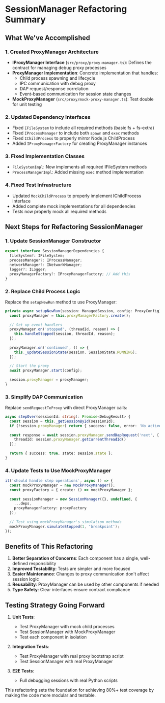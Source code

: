 # SessionManager Refactoring Summary

## What We've Accomplished

### 1. Created ProxyManager Architecture
- **IProxyManager Interface** (`src/proxy/proxy-manager.ts`): Defines the contract for managing debug proxy processes
- **ProxyManager Implementation**: Concrete implementation that handles:
  - Child process spawning and lifecycle
  - IPC communication with debug proxy
  - DAP request/response correlation
  - Event-based communication for session state changes
- **MockProxyManager** (`src/proxy/mock-proxy-manager.ts`): Test double for unit testing

### 2. Updated Dependency Interfaces
- Fixed `IFileSystem` to include all required methods (basic fs + fs-extra)
- Fixed `IProcessManager` to include both `spawn` and `exec` methods
- Fixed `IChildProcess` to properly mirror Node.js ChildProcess
- Added `IProxyManagerFactory` for creating ProxyManager instances

### 3. Fixed Implementation Classes
- `FileSystemImpl`: Now implements all required IFileSystem methods
- `ProcessManagerImpl`: Added missing `exec` method implementation

### 4. Fixed Test Infrastructure
- Updated `MockChildProcess` to properly implement IChildProcess interface
- Added complete mock implementations for all dependencies
- Tests now properly mock all required methods

## Next Steps for Refactoring SessionManager

### 1. Update SessionManager Constructor
```typescript
export interface SessionManagerDependencies {
  fileSystem?: IFileSystem;
  processManager?: IProcessManager;
  networkManager?: INetworkManager;
  logger?: ILogger;
  proxyManagerFactory?: IProxyManagerFactory; // Add this
}
```

### 2. Replace Child Process Logic
Replace the `setupNewRun` method to use ProxyManager:
```typescript
private async setupNewRun(session: ManagedSession, config: ProxyConfig): Promise<void> {
  const proxyManager = this.proxyManagerFactory.create();
  
  // Set up event handlers
  proxyManager.on('stopped', (threadId, reason) => {
    this.handleStopped(session, threadId, reason);
  });
  
  proxyManager.on('continued', () => {
    this._updateSessionState(session, SessionState.RUNNING);
  });
  
  // Start the proxy
  await proxyManager.start(config);
  
  session.proxyManager = proxyManager;
}
```

### 3. Simplify DAP Communication
Replace `sendRequestToProxy` with direct ProxyManager calls:
```typescript
async stepOver(sessionId: string): Promise<DebugResult> {
  const session = this._getSessionById(sessionId);
  if (!session.proxyManager) return { success: false, error: 'No active session' };
  
  const response = await session.proxyManager.sendDapRequest('next', {
    threadId: session.proxyManager.getCurrentThreadId()
  });
  
  return { success: true, state: session.state };
}
```

### 4. Update Tests to Use MockProxyManager
```typescript
it('should handle step operations', async () => {
  const mockProxyManager = new MockProxyManager();
  const proxyFactory = { create: () => mockProxyManager };
  
  const sessionManager = new SessionManager({}, undefined, {
    ...deps,
    proxyManagerFactory: proxyFactory
  });
  
  // Test using mockProxyManager's simulation methods
  mockProxyManager.simulateStopped(1, 'breakpoint');
});
```

## Benefits of This Refactoring

1. **Better Separation of Concerns**: Each component has a single, well-defined responsibility
2. **Improved Testability**: Tests are simpler and more focused
3. **Easier Maintenance**: Changes to proxy communication don't affect session logic
4. **Reusability**: ProxyManager can be used by other components if needed
5. **Type Safety**: Clear interfaces ensure contract compliance

## Testing Strategy Going Forward

1. **Unit Tests**: 
   - Test ProxyManager with mock child processes
   - Test SessionManager with MockProxyManager
   - Test each component in isolation

2. **Integration Tests**:
   - Test ProxyManager with real proxy bootstrap script
   - Test SessionManager with real ProxyManager

3. **E2E Tests**:
   - Full debugging sessions with real Python scripts

This refactoring sets the foundation for achieving 80%+ test coverage by making the code more modular and testable.
